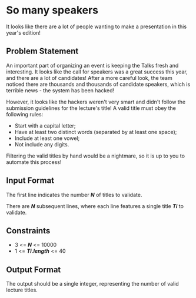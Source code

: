 # So many speakers

It looks like there are a lot of people wanting to make a presentation in this year's edition!

## Problem Statement

An important part of organizing an event is keeping the Talks fresh and interesting. It looks like the call for speakers was a great success this year, and there are a lot of candidates! After a more careful look, the team noticed there are thousands and thousands of candidate speakers, which is terrible news - the system has been hacked!

However, it looks like the hackers weren't very smart and didn't follow the submission guidelines for the lecture's title! A valid title must obey the following rules:

- Start with a capital letter;
- Have at least two distinct words (separated by at least one space);
- Include at least one vowel;
- Not include any digits.

Filtering the valid titles by hand would be a nightmare, so it is up to you to automate this process!

## Input Format

The first line indicates the number ***N*** of titles to validate.

There are ***N*** subsequent lines, where each line features a single title ***Ti*** to validate.

## Constraints

- 3 <= ***N*** <= 10000
- 1 <= ***Ti.length*** <= 40

## Output Format

The output should be a single integer, representing the number of valid lecture titles.
